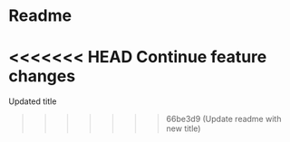 # Readme

<<<<<<< HEAD
Continue
feature
changes
=======
Updated title
>>>>>>> 66be3d9 (Update readme with new title)
